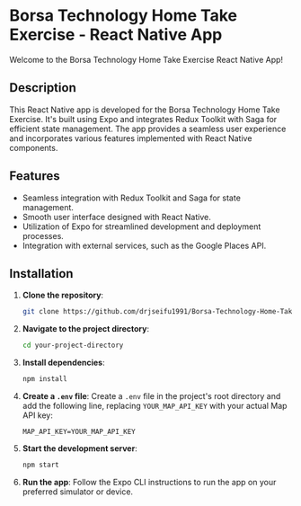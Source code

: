 # Borsa Technology Home Take Exercise - React Native App

Welcome to the Borsa Technology Home Take Exercise React Native App!

## Description

This React Native app is developed for the Borsa Technology Home Take Exercise. It's built using Expo and integrates Redux Toolkit with Saga for efficient state management. The app provides a seamless user experience and incorporates various features implemented with React Native components.

## Features

- Seamless integration with Redux Toolkit and Saga for state management.
- Smooth user interface designed with React Native.
- Utilization of Expo for streamlined development and deployment processes.
- Integration with external services, such as the Google Places API.

## Installation

1. **Clone the repository**:

   ```bash
   git clone https://github.com/drjseifu1991/Borsa-Technology-Home-Take-Exercise.git
   ```

2. **Navigate to the project directory**:

   ```bash
   cd your-project-directory
   ```

3. **Install dependencies**:

   ```bash
   npm install
   ```

4. **Create a `.env` file**:
   Create a `.env` file in the project's root directory and add the following line, replacing `YOUR_MAP_API_KEY` with your actual Map API key:

   ```
   MAP_API_KEY=YOUR_MAP_API_KEY
   ```

5. **Start the development server**:

   ```bash
   npm start
   ```

6. **Run the app**:
   Follow the Expo CLI instructions to run the app on your preferred simulator or device.
